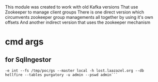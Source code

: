 This module was created to work with old Kafka versions
That use Zookeeper to manage client groups
There is one direct version which circumvents zookeeper group managements all together by using it's own offsets
And another indirect version that uses the zookeeper mechanism


cmd args
=

for SqlIngestor
-
```
-e int --fs /tmp/poc/gs --master local -h lost.laazazel.org --db hellfire --tables purgatory -u admin --pswd admin```

